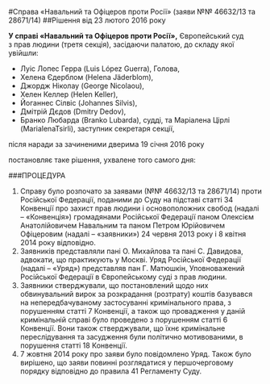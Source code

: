 #Справа «Навальний та Офіцеров проти Росії» (заяви №№ 46632/13 та 28671/14)
##Рішення від 23 лютого 2016 року

**У справі «Навальний та Офіцеров проти Росії»,**
Європейський суд з прав людини (третя секція), засідаючи палатою, до складу якої увійшли:
* Луіс Лопес Герра (Luis López Guerra), Голова,
* Хелена Єдерблом (Helena Jäderblom),
* Джордж Ніколау (George Nicolaou),
* Хелен Келлер (Helen Keller),
* Йоганнес Сілвіс (Johannes Silvis),
* Дмітрій Дєдов (Dmitry Dedov),
* Бранко Любарда (Branko Lubarda), судді,
та Маріалена Цірлі (MarialenaTsirli), заступник секретаря секції,

після наради за зачиненими дверима 19 січня 2016 року

постановляє таке рішення, ухвалене того самого дня:

###ПРОЦЕДУРА

1. Справу було розпочато за заявами (№№ 46632/13 та 28671/14) проти Російської Федерації, поданими до Суду на підставі статті 34 Конвенції про захист прав людини і основоположних свобод (надалі – «Конвенція») громадянами Російської Федерації паном Олексієм Анатолійовичем Навальним та паном Петром Юрійовичем Офіцеровим (надалі – «заявники») 24 червня 2013 року і 8 квітня 2014 року відповідно.
2. Заявників представляли пані О. Михайлова та пані С. Давидова, адвокати, що практикують у Москві. Уряд Російської Федерації (надалі – «Уряд») представляв пан Г. Матюшкін, Уповноважений Російської Федерації в Європейському суді з прав людини.
3. Заявники стверджували, що постановлений щодо них обвинувальний вирок за розкрадання (розтрату) коштів базувався на непередбачуваному застосуванні кримінального права, з порушенням статті 7 Конвенції, а також що провадження у даній кримінальній справі було проведено з порушенням статті 6 Конвенції. Вони також стверджували, що їхнє кримінальне переслідування та засудження були політично мотивованими, в порушення статті 18 Конвенції.
4. 7 жовтня 2014 року про заяви було повідомлено Уряд. Також було вирішено, що заяви повинні розглядатися у першочерговому порядку відповідно до правила 41 Регламенту Суду.